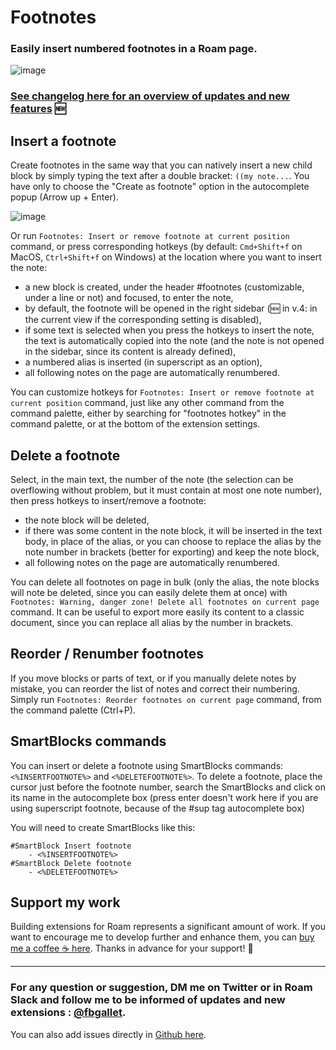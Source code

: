 # Footnotes

### Easily insert numbered footnotes in a Roam page.

![image](https://user-images.githubusercontent.com/74436347/189387081-fbb7ef64-5fde-441b-97c4-0bc7bae3e520.png)

### [See changelog here for an overview of updates and new features](https://github.com/fbgallet/roam-extension-footnotes/blob/main/CHANGELOG.md) 🆕

## Insert a footnote

Create footnotes in the same way that you can natively insert a new child block by simply typing the text after a double bracket: `((my note...`. You have only to choose the "Create as footnote" option in the autocomplete popup (Arrow up + Enter).

![image](https://user-images.githubusercontent.com/74436347/197252568-2788c73e-7ae1-48ca-8aa0-afe06750fe68.png)

Or run `Footnotes: Insert or remove footnote at current position` command, or press corresponding hotkeys (by default: `Cmd+Shift+f` on MacOS, `Ctrl+Shift+f` on Windows) at the location where you want to insert the note:

- a new block is created, under the header #footnotes (customizable, under a line or not) and focused, to enter the note,
- by default, the footnote will be opened in the right sidebar (🆕 in v.4: in the current view if the corresponding setting is disabled),
- if some text is selected when you press the hotkeys to insert the note, the text is automatically copied into the note (and the note is not opened in the sidebar, since its content is already defined),
- a numbered alias is inserted (in superscript as an option),
- all following notes on the page are automatically renumbered.

You can customize hotkeys for `Footnotes: Insert or remove footnote at current position` command, just like any other command from the command palette, either by searching for "footnotes hotkey" in the command palette, or at the bottom of the extension settings.

## Delete a footnote

Select, in the main text, the number of the note (the selection can be overflowing without problem, but it must contain at most one note number), then press hotkeys to insert/remove a footnote:

- the note block will be deleted,
- if there was some content in the note block, it will be inserted in the text body, in place of the alias,
  or you can choose to replace the alias by the note number in brackets (better for exporting) and keep the note block,
- all following notes on the page are automatically renumbered.

You can delete all footnotes on page in bulk (only the alias, the note blocks will note be deleted, since you can easily delete them at once) with `Footnotes: Warning, danger zone! Delete all footnotes on current page` command. It can be useful to export more easily its content to a classic document, since you can replace all alias by the number in brackets.

## Reorder / Renumber footnotes

If you move blocks or parts of text, or if you manually delete notes by mistake, you can reorder the list of notes and correct their numbering.
Simply run `Footnotes: Reorder footnotes on current page` command, from the command palette (Ctrl+P).

## SmartBlocks commands

You can insert or delete a footnote using SmartBlocks commands: `<%INSERTFOOTNOTE%>` and `<%DELETEFOOTNOTE%>`.
To delete a footnote, place the cursor just before the footnote number, search the SmartBlocks and click on its name in the autocomplete box (press enter doesn't work here if you are using superscript footnote, because of the #sup tag autocomplete box)

You will need to create SmartBlocks like this:

```
#SmartBlock Insert footnote
    - <%INSERTFOOTNOTE%>
#SmartBlock Delete footnote
    - <%DELETEFOOTNOTE%>

```

## Support my work

Building extensions for Roam represents a significant amount of work. If you want to encourage me to develop further and enhance them, you can [buy me a coffee ☕ here](https://buymeacoffee.com/fbgallet). Thanks in advance for your support! 🙏

---

### For any question or suggestion, DM me on **Twitter** or in Roam Slack and follow me to be informed of updates and new extensions : [@fbgallet](https://twitter.com/fbgallet).

You can also add issues directly in [Github here](https://github.com/fbgallet/roam-extension-footnotes/issues).
